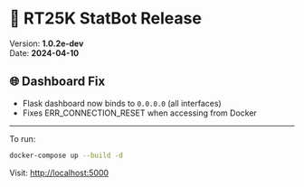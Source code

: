 # 🚀 RT25K StatBot Release

Version: **1.0.2e-dev**  
Date: **2024-04-10**

## 🌐 Dashboard Fix
- Flask dashboard now binds to `0.0.0.0` (all interfaces)
- Fixes ERR_CONNECTION_RESET when accessing from Docker

---

To run:
```bash
docker-compose up --build -d
```

Visit: [http://localhost:5000](http://localhost:5000)
